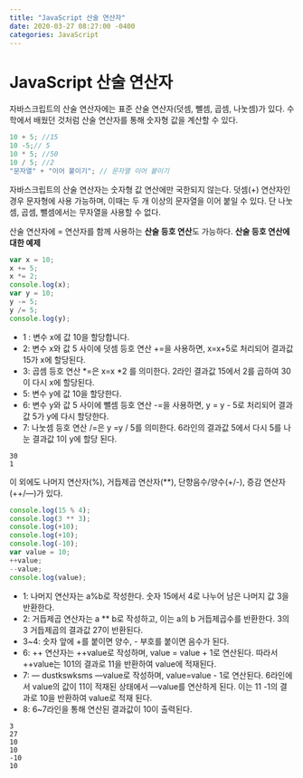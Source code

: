 ```yaml
---
title: "JavaScript 산술 연산자"
date: 2020-03-27 08:27:00 -0400
categories: JavaScript
---
```

# JavaScript 산술 연산자
자바스크립트의 산술 연산자에는 표준 산술 연산자(덧셈, 뺄셈, 곱셈, 나눗셈)가 있다. 수학에서 배웠던 것처럼 산술 연산자를 통해 숫자형 값을 계산할 수 있다.

```javascript
10 + 5; //15
10 -5;// 5
10 * 5; //50
10 / 5; //2
"문자열" + "이어 붙이기"; // 문자열 이어 붙이기
```

자바스크립트의 산술 연산자는 숫자형 값 연산에만 국한되지 않는다. 덧셈(+) 연산자인 경우 문자형에 사용 가능하며, 이때는 두 개 이상의 문자열을 이어 붙일 수 있다. 단 나눗셈, 곱셈, 뺄셈에서는 무자열을 사용할 수 없다.

산술 연산자에 = 연산자를 함께 사용하는 **산술 등호 연산**도 가능하다. **산술 등호 연산에 대한 예제**

```javascript
var x = 10;
x += 5;
x *= 2;
console.log(x);
var y = 10;
y -= 5;
y /= 5;
console.log(y);
```

- 1 : 변수 x에 값 10을 할당합니다.
- 2: 변수 x와 값 5 사이에 덧셈 등호 연산 +=을 사용하면, x=x+5로 처리되어 결과값 15가 x에 할당된다.
- 3: 곱셈 등호 연산 *=은 x=x *2 를 의미한다. 2라인 결과값 15에서 2를 곱하여 30이 다시 x에 할당된다.
- 5: 변수 y에 값 10을 할당한다.
- 6: 변수 y와 값 5 사이에 뺄셈 등호 연산 -=을 사용하면, y = y - 5로 처리되어 결과값 5가 y에 다시 할당한다.
- 7: 나눗셈 등호 연산 /=은 y =y / 5를 의미한다. 6라인의 결과값 5에서 다시 5를 나눈 결과값 1이 y에 할당 된다.

```
30
1
```



이 외에도 나머지 연산자(%), 거듭제곱 연산자(**), 단향음수/양수(+/-), 증감 연산자(++/—)가 있다.

```javascript
console.log(15 % 4);
console.log(3 ** 3);
console.log(+10);
console.log(+10);
console.log(-10);
var value = 10;
++value;
--value;
console.log(value);
```

- 1: 나머지 연산자는 a%b로 작성한다. 숫자 15에서 4로 나누어 남은 나머지 값 3을 반환한다.
- 2: 거듭제곱 연산자는 a ** b로 작성하고, 이는 a의 b 거듭제곱수를 반환한다. 3의 3 거듭제곱의 결과값 27이 반환된다.
- 3~4: 숫자 앞에 +를 붙이면 양수, - 부호를 붙이면 음수가 된다.
- 6: ++ 연산자는 ++value로 작성하며, value = value + 1로 연산된다. 따라서 ++value는 101의 결과로 11을 반환하여 value에 적재된다.
- 7: — dustkswksms —value로 작성하며, value=value - 1로 연산된다. 6라인에서 value의 값이 11이 적재된 상태에서 —value를 연산하게 된다. 이는 11 -1의 결과로 10을 반환하여 value로 적재 된다.
- 8: 6~7라인을 통해 연산된 결과값이 10이 출력된다.  

```
3
27
10
10
-10
10
```


